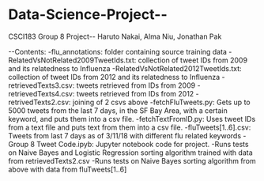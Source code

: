 # Data-Science-Project--
CSCI183 Group 8 Project--
Haruto Nakai, Alma Niu, Jonathan Pak

--Contents:
-flu_annotations: folder containing source training data
	-RelatedVsNotRelated2009TweetIds.txt: collection of tweet IDs from 2009 and its relatedness to Influenza
	-RelatedVsNotRelated2012TweetIds.txt: collection of tweet IDs from 2012 and its relatedness to Influenza
	-retrievedTexts3.csv: tweets retrieved from IDs from 2009
	-retrievedTexts4.csv: tweets retrieved from IDs from 2012
-retrivedTexts2.csv: joining of 2 csvs above
-fetchFluTweets.py: Gets up to 5000 tweets from the last 7 days, in the SF Bay Area, with a certain keyword, and puts them into a csv file.
-fetchTextFromID.py: Uses tweet IDs from a text file and puts text from them into a csv file.
-fluTweets[1..6].csv: Tweets from last 7 days as of 3/11/18 with different flu related keywords 
-Group 8 Tweet Code.ipyb: Jupyter notebook code for project.
	-Runs tests on Naive Bayes and Logistic Regression sorting algorithm trained with data from retrievedTexts2.csv
	-Runs tests on Naive Bayes sorting algorithm from above with data from fluTweets[1..6]
